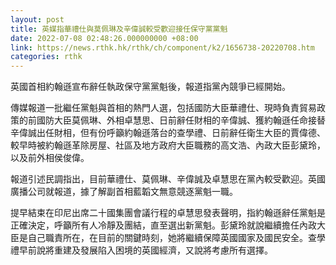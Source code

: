 ```yaml
---
layout: post
title: 英媒指華禮仕與莫佩琳及辛偉誠較受歡迎接任保守黨黨魁
date: 2022-07-08 02:48:26.000000000 +08:00
link: https://news.rthk.hk/rthk/ch/component/k2/1656738-20220708.htm
categories: rthk
---
```


英國首相約翰遜宣布辭任執政保守黨黨魁後，報道指黨內競爭已經開始。

傳媒報道一批繼任黨魁與首相的熱門人選，包括國防大臣華禮仕、現時負責貿易政策的前國防大臣莫佩琳、外相卓慧思、日前辭任財相的辛偉誠、獲約翰遜任命接替辛偉誠出任財相，但有份呼籲約翰遜落台的查學禮、日前辭任衛生大臣的賈偉德、較早時被約翰遜革除房屋、社區及地方政府大臣職務的高文浩、內政大臣彭黛玲，以及前外相侯俊偉。

報道引述民調指出，目前華禮仕、莫佩琳、辛偉誠及卓慧思在黨內較受歡迎。英國廣播公司就報道，據了解副首相藍韜文無意競逐黨魁一職。

提早結束在印尼出席二十國集團會議行程的卓慧思發表聲明，指約翰遜辭任黨魁是正確決定，呼籲所有人冷靜及團結，直至選出新黨魁。彭黛玲就說繼續擔任內政大臣是自己職責所在，在目前的關鍵時刻，她將繼續保障英國國家及國民安全。查學禮早前說將重建及發展陷入困境的英國經濟，又說將考慮所有選擇。
